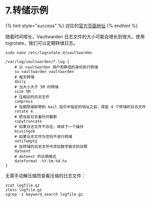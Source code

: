 # 7.转储示例

{% hint style="success" %}
对应的[官方页面地址](https://github.com/dani-garcia/vaultwarden/wiki/Logrotate-example)
{% endhint %}

随着时间增长，Vaultwarden 日志文件的大小可能会增长到很大。使用 logrotate，我们可以定期转储日志。

```shell
sudo nano /etc/logrotate.d/vaultwarden
```

```batch
/var/log/vaultwarden/*.log {
    # 以 vaultwarden 用户和群组的身份执行转储
    su vaultwarden vaultwarden
    # 每天转储
    daily
    # 当大小大于 5M 时转储
    size 5M
    # 压缩旧的日志文件
    compress
    # 在删除或邮寄到 mail 指令中指定的地址之前，保留 4 个转储的日志文件
    rotate 4
    # 把当前日志备份并截断
    copytruncate
    # 如果日志文件不存在，继续下一个操作
    missingok
    # 如果日志文件为空则不进行转储
    notifempty
    # 在转储的日志文件中添加数字格式的日期
    dateext
    # dateext 的日期格式
    dateformat -%Y-%m-%d-%s
}
```

无需手动解压缩而查看压缩的日志文件：

```shell
zcat logfile.gz
zless logfile.gz
zgrep -i keyword_search logfile.gz
```
